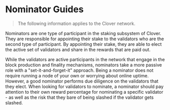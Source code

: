 # Nominator Guides

> The following information applies to the Clover network.

Nominators are one type of participant in the staking subsystem of Clover. They are responsible for appointing their stake to the validators who are the second type of participant. By appointing their stake, they are able to elect the active set of validators and share in the rewards that are paid out.

While the validators are active participants in the network that engage in the block production and finality mechanisms, nominators take a more passive role with a "set-it-and-forget-it" approach. Being a nominator does not require running a node of your own or worrying about online uptime. However, a good nominator performs due diligence on the validators that they elect. When looking for validators to nominate, a nominator should pay attention to their own reward percentage for nominating a specific validator - as well as the risk that they bare of being slashed if the validator gets slashed.

